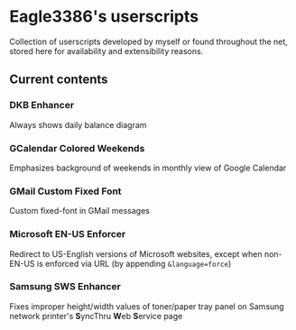 # Eagle3386's userscripts
Collection of userscripts developed by myself or found throughout the net, stored here for availability and extensibility reasons.

## Current contents
### DKB Enhancer
Always shows daily balance diagram

### GCalendar Colored Weekends
Emphasizes background of weekends in monthly view of Google Calendar

### GMail Custom Fixed Font
Custom fixed-font in GMail messages

### Microsoft EN-US Enforcer
Redirect to US-English versions of Microsoft websites, except when non-EN-US is enforced via URL (by appending `&language=force`)

### Samsung SWS Enhancer
Fixes improper height/width values of toner/paper tray panel on Samsung network printer's **S**yncThru **W**eb **S**ervice page
